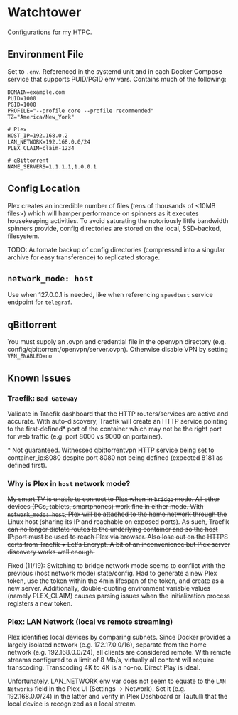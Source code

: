 # Watchtower

Configurations for my HTPC.

## Environment File

Set to `.env`. Referenced in the systemd unit and in each Docker Compose service that supports PUID/PGID env vars. Contains much of the following:

```
DOMAIN=example.com
PUID=1000
PGID=1000
PROFILE="--profile core --profile recommended"
TZ="America/New_York"

# Plex
HOST_IP=192.168.0.2
LAN_NETWORK=192.168.0.0/24
PLEX_CLAIM=claim-1234

# qBittorrent
NAME_SERVERS=1.1.1.1,1.0.0.1
```

## Config Location
Plex creates an incredible number of files (tens of thousands of <10MB files>) which will hamper performance on spinners as it executes housekeeping activities. To avoid saturating the notoriously little bandwidth spinners provide, config directories are stored on the local, SSD-backed, filesystem.

TODO: Automate backup of config directories (compressed into a singular archive for easy transference) to replicated storage.

## `network_mode: host`
Use when 127.0.0.1 is needed, like when referencing `speedtest` service endpoint for `telegraf`.

## qBittorrent
You must supply an .ovpn and credential file in the openvpn directory (e.g. config/qbittorrent/openvpn/server.ovpn). Otherwise disable VPN by setting `VPN_ENABLED=no`

## Known Issues

### Traefik: `Bad Gateway`
Validate in Traefik dashboard that the HTTP routers/services are active and accurate. With auto-discovery, Traefik will create an HTTP service pointing to the first-defined\* port of the container which may not be the right port for web traffic (e.g. port 8000 vs 9000 on portainer).

\* Not guaranteed. Witnessed qbittorrentvpn HTTP service being set to container\_ip:8080 despite port 8080 not being defined (expected 8181 as defined first).

### Why is Plex in `host` network mode?
~~My smart TV is unable to connect to Plex when in `bridge` mode. All other devices (PCs, tablets, smartphones) work fine in either mode. With `network_mode: host`, Plex will be attached to the home network through the Linux host (sharing its IP and reachable on exposed ports). As such, Traefik can no longer dictate routes to the underlying container and so the host IP:port must be used to reach Plex via browser. Also lose out on the HTTPS certs from Traefik + Let's Encrypt. A bit of an inconvenience but Plex server discovery works well enough.~~

Fixed (11/19): Switching to bridge network mode seems to conflict with the previous (host network mode) state/config. Had to generate a new Plex token, use the token within the 4min lifespan of the token, and create as a new server. Additionally, double-quoting environment variable values (namely PLEX\_CLAIM) causes parsing issues when the initialization process registers a new token.

### Plex: LAN Network (local vs remote streaming)
Plex identifies local devices by comparing subnets. Since Docker provides a largely isolated network (e.g. 172.17.0.0/16), separate from the home network (e.g. 192.168.0.0/24), all clients are considered remote. With remote streams configured to a limit of 8 Mb/s, virtually all content will require transcoding. Transcoding 4K to 4K is a no-no. Direct Play is ideal.

Unfortunately, LAN\_NETWORK env var does not seem to equate to the `LAN Networks` field in the Plex UI (Settings -> Network). Set it (e.g. 192.168.0.0/24) in the latter and verify in Plex Dashboard or Tautulli that the local device is recognized as a local stream.
